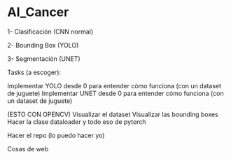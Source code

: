 # AI_Cancer

1- Clasificación (CNN normal)

2- Bounding Box (YOLO)

3- Segmentación (UNET)

Tasks (a escoger):


Implementar YOLO desde 0 para entender cómo funciona (con un dataset de juguete)
Implementar UNET desde 0 para entender cómo funciona (con un dataset de juguete)

(ESTO CON OPENCV)
Visualizar el dataset
Visualizar las bounding boxes
Hacer la clase dataloader y todo eso de pytorch

Hacer el repo (lo puedo hacer yo)

Cosas de web
